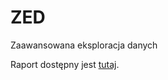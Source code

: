 # ZED
Zaawansowana eksploracja danych

Raport dostępny jest [tutaj](https://tarnac.github.io/ZED/).
